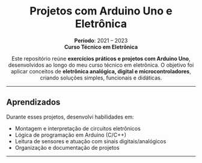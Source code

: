 <div align="center"> 

# Projetos com Arduino Uno e Eletrônica

**Período**: 2021 – 2023  
**Curso Técnico em Eletrônica**

Este repositório reúne **exercícios práticos e projetos com Arduino Uno**, desenvolvidos ao longo do meu curso técnico em eletrônica. O objetivo foi aplicar conceitos de **eletrônica analógica, digital e microcontroladores**, criando soluções simples, funcionais e didáticas.

</div>

---

## Aprendizados

Durante esses projetos, desenvolvi habilidades em:
- Montagem e interpretação de circuitos eletrônicos
- Lógica de programação em Arduino (C/C++)
- Leitura de sensores e atuação com sinais digitais/analógicos
- Organização e documentação de projetos

---



